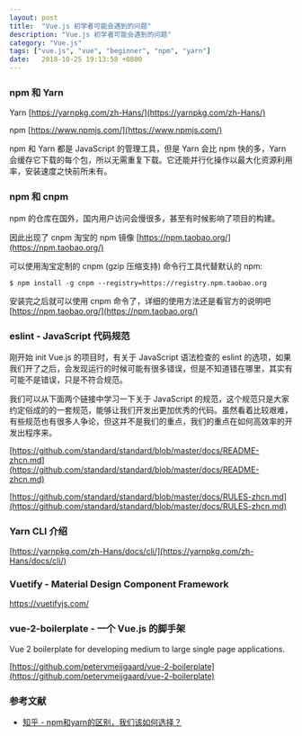```yaml
---
layout: post
title:  "Vue.js 初学者可能会遇到的问题"
description: "Vue.js 初学者可能会遇到的问题"
category: "Vue.js"
tags: ["vue.js", "vue", "beginner", "npm", "yarn"]
date:   2018-10-25 19:13:58 +0800
---
```


### npm 和 Yarn

Yarn [https://yarnpkg.com/zh-Hans/](https://yarnpkg.com/zh-Hans/)

npm [https://www.npmjs.com/](https://www.npmjs.com/)


npm 和 Yarn 都是 JavaScript 的管理工具，但是 Yarn 会比 npm 快的多，Yarn 会缓存它下载的每个包，所以无需重复下载。它还能并行化操作以最大化资源利用率，安装速度之快前所未有。

### npm 和 cnpm 

npm 的仓库在国外，国内用户访问会慢很多，甚至有时候影响了项目的构建。

因此出现了 cnpm 淘宝的 npm 镜像 [https://npm.taobao.org/](https://npm.taobao.org/)

可以使用淘宝定制的 cnpm (gzip 压缩支持) 命令行工具代替默认的 npm:


```shell
$ npm install -g cnpm --registry=https://registry.npm.taobao.org
```

安装完之后就可以使用 cnpm 命令了，详细的使用方法还是看官方的说明吧 [https://npm.taobao.org/](https://npm.taobao.org/)


### eslint - JavaScript 代码规范

刚开始 init Vue.js 的项目时，有关于 JavaScript 语法检查的 eslint 的选项，如果我们开了之后，会发现运行的时候可能有很多错误，但是不知道错在哪里，其实有可能不是错误，只是不符合规范。

我们可以从下面两个链接中学习一下关于 JavaScript 的规范，这个规范只是大家约定俗成的的一套规范，能够让我们开发出更加优秀的代码。虽然看着比较艰难，有些规范也有很多人争论，但这并不是我们的重点，我们的重点在如何高效率的开发出程序来。


[https://github.com/standard/standard/blob/master/docs/README-zhcn.md](https://github.com/standard/standard/blob/master/docs/README-zhcn.md)

[https://github.com/standard/standard/blob/master/docs/RULES-zhcn.md](https://github.com/standard/standard/blob/master/docs/RULES-zhcn.md)

### Yarn CLI 介绍

[https://yarnpkg.com/zh-Hans/docs/cli/](https://yarnpkg.com/zh-Hans/docs/cli/)

### Vuetify - Material Design Component Framework

https://vuetifyjs.com/

### vue-2-boilerplate - 一个 Vue.js 的脚手架

Vue 2 boilerplate for developing medium to large single page applications.

[https://github.com/petervmeijgaard/vue-2-boilerplate](https://github.com/petervmeijgaard/vue-2-boilerplate)

### 参考文献

- [知乎 - npm和yarn的区别，我们该如何选择？](https://zhuanlan.zhihu.com/p/27449990)

